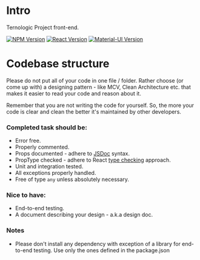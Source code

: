 # Intro
Ternologic Project front-end.

[![NPM Version][npm-image]][npm-url]
[![React Version][react-image]][react-url]
[![Material-UI Version][material-ui-image]][material-ui-url]

# Codebase structure
Please do not put all of your code in one file / folder. Rather choose (or come up with) a designing pattern - like MCV, Clean Architecture etc. that makes
it easier to read your code and reason about it. 

Remember that you are not writing the code for yourself. So, the more your code is clear and clean the better it's maintained by other developers.


### Completed task should be:
- Error free.
- Properly commented.
- Props documented - adhere to [JSDoc][jsdoc] syntax.
- PropType checked - adhere to React [type checking][react-typechecking] approach.
- Unit and integration tested.
- All exceptions properly handled.
- Free of type `any` unless absolutely necessary. 

### Nice to have:
- End-to-end testing.
- A document describing your design - a.k.a design doc.

### Notes
- Please don't install any dependency with exception of a library for end-to-end testing. Use only the ones defined in the package.json

[react-url]: https://reactjs.org/
[react-image]: https://badgen.net/badge/react/17.0.2/blue
[npm-url]: https://www.npmjs.com/
[npm-image]: https://badgen.net/badge/npm/6.14/red?icon=npm
[material-ui-url]: https://material-ui.com/
[material-ui-image]: https://badgen.net/badge/material-ui/4.11/cyan
[jsdoc]: https://jsdoc.app/
[react-typechecking]: https://reactjs.org/docs/typechecking-with-proptypes.html


